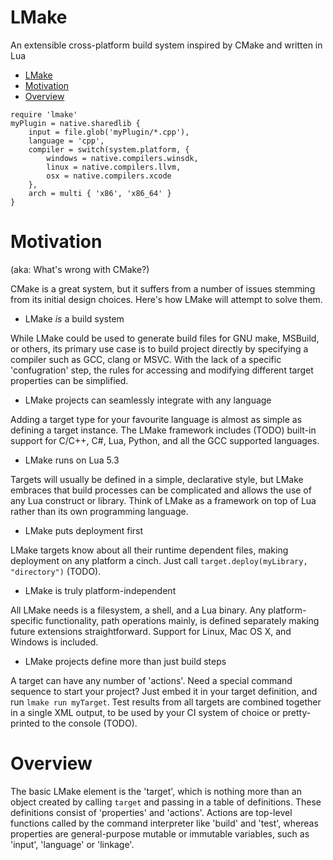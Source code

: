 # LMake
An extensible cross-platform build system inspired by CMake and written in Lua

- [LMake](#lmake)
- [Motivation](#motivation)
- [Overview](#overview)

```
require 'lmake'
myPlugin = native.sharedlib {
	input = file.glob('myPlugin/*.cpp'),
	language = 'cpp',
	compiler = switch(system.platform, {
		windows = native.compilers.winsdk,
		linux = native.compilers.llvm,
		osx = native.compilers.xcode
	},
	arch = multi { 'x86', 'x86_64' }
}
```

# Motivation
(aka: What's wrong with CMake?)

CMake is a great system, but it suffers from a number of issues stemming from its initial design
choices. Here's how LMake will attempt to solve them.

* LMake *is* a build system

While LMake could be used to generate build files for GNU make, MSBuild, or others, its primary use
case is to build project directly by specifying a compiler such as GCC, clang or MSVC. With the lack
of a specific 'confugration' step, the rules for accessing and modifying different target properties
can be simplified.

* LMake projects can seamlessly integrate with any language

Adding a target type for your favourite language is almost as simple as defining a target instance.
The LMake framework includes (TODO) built-in support for C/C++, C#, Lua, Python, and all the GCC
supported languages.

* LMake runs on Lua 5.3

Targets will usually be defined in a simple, declarative style, but LMake embraces that build
processes can be complicated and allows the use of any Lua construct or library. Think of LMake as a
framework on top of Lua rather than its own programming language.

* LMake puts deployment first

LMake targets know about all their runtime dependent files, making deployment on any platform a
cinch. Just call `target.deploy(myLibrary, "directory")` (TODO).

* LMake is truly platform-independent

All LMake needs is a filesystem, a shell, and a Lua binary. Any platform-specific functionality,
path operations mainly, is defined separately making future extensions straightforward. Support for
Linux, Mac OS X, and Windows is included.

* LMake projects define more than just build steps

A target can have any number of 'actions'. Need a special command sequence to start your project?
Just embed it in your target definition, and run `lmake run myTarget`. Test results from all targets
are combined together in a single XML output, to be used by your CI system of choice or
pretty-printed to the console (TODO).

# Overview

The basic LMake element is the 'target', which is nothing more than an object created by calling
`target` and passing in a table of definitions. These definitions consist of 'properties' and
'actions'. Actions are top-level functions called by the command interpreter like 'build' and
'test', whereas properties are general-purpose mutable or immutable variables, such as 'input',
'language' or 'linkage'.


